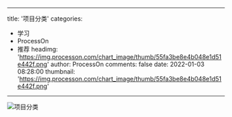 
---
title: '项目分类'
categories: 
 - 学习
 - ProcessOn
 - 推荐
headimg: 'https://img.processon.com/chart_image/thumb/55fa3be8e4b048e1d51e442f.png'
author: ProcessOn
comments: false
date: 2022-01-03 08:28:00
thumbnail: 'https://img.processon.com/chart_image/thumb/55fa3be8e4b048e1d51e442f.png'
---

<div>   
<img class="thumb" alt="项目分类" src="https://img.processon.com/chart_image/thumb/55fa3be8e4b048e1d51e442f.png" referrerpolicy="no-referrer">
<p></p>  
</div>
            